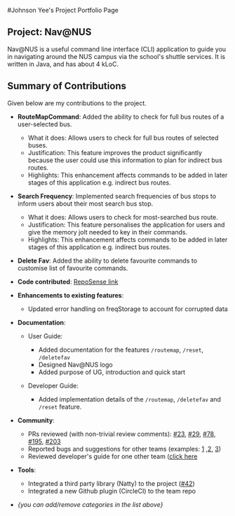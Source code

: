 #Johnson Yee's Project Portfolio Page


## Project: Nav@NUS

Nav@NUS is a useful command line interface (CLI) application to guide you in navigating around the NUS campus
via the school's shuttle services. It is written in Java, and has about 4 kLoC.

## Summary of Contributions
Given below are my contributions to the project.

* **RouteMapCommand**: Added the ability to check for full bus routes of a user-selected bus.
  * What it does: Allows users to check for full bus routes of selected buses.
  * Justification: This feature improves the product significantly because the user could use this information to plan
  for indirect bus routes.
  * Highlights: This enhancement affects commands to be added in later stages of this application e.g. indirect bus routes.

* **Search Frequency**: Implemented search frequencies of bus stops to inform users about their most search bus stop.
  * What it does: Allows users to check for most-searched bus route.
  * Justification: This feature personalises the application for users and give the memory jolt needed to key in their
  commands.
  * Highlights: This enhancement affects commands to be added in later stages of this application e.g. indirect bus routes.
* **Delete Fav**: Added the ability to delete favourite commands to customise list of favourite commands.

* **Code contributed**: [RepoSense link](https://nus-cs2113-ay2021s1.github.io/tp-dashboard/#breakdown=true&search=johnson-yee)

* **Enhancements to existing features**:
  * Updated error handling on freqStorage to account for corrupted data

* **Documentation**:
  * User Guide:
    * Added documentation for the features `/routemap`, `/reset`, `/deletefav` 
    * Designed Nav@NUS logo 
    * Added purpose of UG, introduction and quick start
  
  * Developer Guide:
    * Added implementation details of the `/routemap`, `/deletefav` and `/reset` feature.

* **Community**:
  * PRs reviewed (with non-trivial review comments):
   [\#23](https://github.com/AY2021S1-CS2113T-F14-3/tp/pull/23),
   [\#29](https://github.com/AY2021S1-CS2113T-F14-3/tp/pull/29),
   [\#78](https://github.com/AY2021S1-CS2113T-F14-3/tp/pull/78), 
   [\#195](https://github.com/AY2021S1-CS2113T-F14-3/tp/pull/195),
   [\#203](https://github.com/AY2021S1-CS2113T-F14-3/tp/pull/203)
  * Reported bugs and suggestions for other teams (examples: [1](https://github.com/AY2021S1-CS2113T-W13-2/tp/issues/172)
  ,[2](https://github.com/AY2021S1-CS2113T-W13-2/tp/issues/170),
   [3](https://github.com/AY2021S1-CS2113T-W13-2/tp/issues/169))
   * Reviewed developer's guide for one other team ([click here](https://github.com/nus-cs2113-AY2021S1/tp/pull/8/files/65a23531bf8d85984e3d339cfc455cedb7e0cccc)

* **Tools**:
  * Integrated a third party library (Natty) to the project ([\#42]())
  * Integrated a new Github plugin (CircleCI) to the team repo

* _{you can add/remove categories in the list above}_